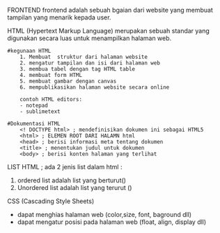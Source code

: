 
FRONTEND 
frontend adalah sebuah bgaian dari website yang membuat tampilan yang menarik kepada user.

HTML (Hypertext Markup Language)
merupakan sebuah standar yang digunakan secara luas untuk menampilkan halaman web.

	#kegunaan HTML 
		1. Membuat  struktur dari halaman website
		2. mengatur tampilan dan isi dari halaman web
		3. membua tabel dengan tag HTML table
		4. membuat form HTML
		5. membuat gambar dengan canvas 
		6. mempublikasikan halaman website secara online 

		contoh HTML editors:
		- notepad
		- sublimetext

	#Dokumentasi HTML 
		<! DOCTYPE html> ; mendefinisikan dokumen ini sebagai HTML5
		<html> ; ELEMEN ROOT DARI HALAMN html
		<head> ; berisi informasi meta tentang dokumen 
		<title> ; menentukan judul untuk dokumen 
		<body> ; berisi konten halaman yang terlihat

LIST HTML ;
ada 2 jenis list dalam html :
1. ordered list adalah list yang berturut(<o1>)
2. Unordered list adalah list yang terurut (<u1>)

CSS (Cascading Style Sheets)
- dapat menghias halaman web (color,size, font, baground dll)
- dapat mengatur posisi pada halaman web (float, align, display dll)
